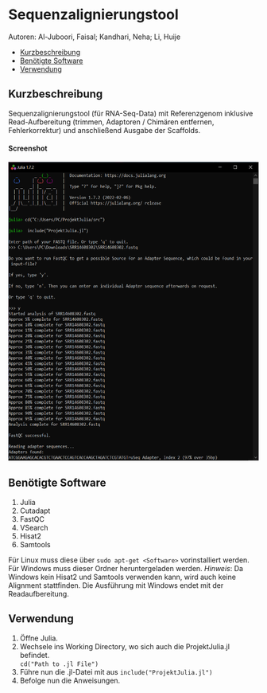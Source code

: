 # Sequenzalignierungstool
Autoren: 
Al-Juboori, Faisal;
Kandhari, Neha;
Li, Huije

- [Kurzbeschreibung](#kurzbeschreibung)
- [Benötigte Software](#benötigte-software)
- [Verwendung](#verwendung)

## Kurzbeschreibung
Sequenzalignierungstool (für RNA-Seq-Data) mit Referenzgenom inklusive Read-Aufbereitung (trimmen, Adaptoren / Chimären entfernen, Fehlerkorrektur) und anschließend Ausgabe der Scaffolds.

#### Screenshot
<img src="Screenshot.png" width="700" height="600">

## Benötigte Software

1. Julia 
2. Cutadapt
3. FastQC
4. VSearch
5. Hisat2
6. Samtools

Für Linux muss diese über `sudo apt-get <Software>` vorinstalliert werden.<br>
Für Windows muss dieser Ordner heruntergeladen werden.
_Hinweis_: Da Windows kein Hisat2 und Samtools verwenden kann, wird auch keine Alignment stattfinden. Die Ausführung mit Windows endet mit der Readaufbereitung.

## Verwendung
1. Öffne Julia.
2. Wechsele ins Working Directory, wo sich auch die ProjektJulia.jl befindet. <br>
` cd("Path to .jl File") `
3. Führe nun die .jl-Datei mit aus `include("ProjektJulia.jl")`
4. Befolge nun die Anweisungen.
